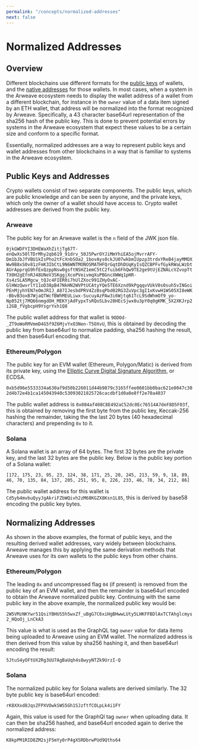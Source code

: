 ```yaml
---
permalink: "/concepts/normalized-addresses"
next: false
---
```

# Normalized Addresses

## Overview

Different blockchains use different formats for the [public keys](../glossary.md#public-key) of wallets, and the [native addresses](../glossary.md#native-address) for those wallets. In most cases, when a system in the Arweave ecosystem needs to display the wallet address of a wallet from a different blockchain, for instance in the `owner` value of a data item signed by an ETH wallet, that address will be normalized into the format recognized by Arweave. Specifically, a 43 character base64url representation of the sha256 hash of the public key. This is done to prevent potential errors by systems in the Arweave ecosystem that expect these values to be a certain size and conform to a specific format.

Essentially, normalized addresses are a way to represent public keys and wallet addresses from other blockchains in a way that is familiar to systems in the Arweave ecosystem.

## Public Keys and Addresses

Crypto wallets consist of two separate components. The public keys, which are public knowledge and can be seen by anyone, and the private keys, which only the owner of a wallet should have access to. Crypto wallet addresses are derived from the public key. 

### Arweave

The public key for an Arweave wallet is the `n` field of the JWK json file. 

`0jkGWDFYI3DHEWaXhZitjTg67T-enQwXs50lTDrMhy2qb619_91drv_50J5PwrOYJiMmYhiEA5ojMvrrAFY-Dm1bJbJfVBU1kIsPho2tFcXnbSOa2_1bovAys0ckJU07wkbmIUpzp3trdxYReB4jayMMOXWw9B8xS0v81zFmK3IbCtL9N6WNTMONOSMATHFQrGqtDhDUqKyIsQZCBPFvfGykRWaLWzbtAUrApprqG9hfExQzppNsw0gsftNSHZ1emC5tC2fuib6FhQw9TE2ge9tUjEZNALcVZvopTtTX0H2gEfnRJ48UNeV3SKggjXcoPVeivmqXuPBGncXWWq1pHR-Xs4zSLA5Mgcw_tQJc4FIER0i7hUlZXoc991ZHyOvAC-GlHWzQwvrlY11oD38pB47NkHN2WVPtUCAtyYQe5TE6Xznd9kPgqqvVUkV0s0suh5vINGoiPEnMjyhYEN7eOmJRIJ_A87IJesbdPRV4ZzBsqPbd02RG3ZuVpc3gI1xKvwH1WS05XI8eWK-BbvB3oxB7WjaQTWcfBWhMEULiwx-SucuyAzPAw3i6Wjtq61TcL9SdWhmOf9_yo-Np052tj7MQ66nmgdOH_MEKYjAdFypxTsRQoSLbv28HEcSjwx8u3pY0q0gKMK_5X2XKJrp2i2GB_fVgbcpH9YsgrYxh1Q8`

The public wallet address for that wallet is `9ODOd-_ZT9oWoRMVmmD4G5f9Z6MjvYxO3Nen-T5OXvU`, this is obtained by decoding the public key from base64url to normalize padding, sha256 hashing the result, and then base64url encoding that.

### Ethereum/Polygon

The public key for an EVM wallet (Ethereum, Polygon/Matic) is derived from its private key, using the [Elliptic Curve Digital Signature Algorithm](https://en.wikipedia.org/wiki/Elliptic_Curve_Digital_Signature_Algorithm), or ECDSA. 

`0xb5d96e5533334a630af9d50b226011d44b9879c3165ffee0601bb0bac621e0047c302d4b72e4b1ca145043940c53093021825726cacdbf1d0a0e8ff2e70a4037`

The public wallet address is `0x084af408C8E492aC52dc0Ec76514A7deF8D5F03f`, this is obtained by removing the first byte from the public key, Keccak-256 hashing the remainder, taking the the last 20 bytes (40 hexadecimal characters) and prepending `0x` to it. 

### Solana

A Solana wallet is an array of 64 bytes. The first 32 bytes are the private key, and the last 32 bytes are the public key. Below is the public key portion of a Solana wallet:

`[172, 175, 23, 95, 23, 124, 38, 171, 25, 20, 245, 213, 59, 9, 18, 89, 46, 70, 135, 84, 137, 205, 251, 95, 8, 226, 233, 46, 78, 34, 212, 86]`

The public wallet address for this wallet is `Cd5yb4mvbuQyyJgAkriFZbWQivh2zM68KGZX8Ksn1L85`, this is derived by base58 encoding the public key bytes.

## Normalizing Addresses

As shown in the above examples, the format of public keys, and the resulting derived wallet addresses, vary widely between blockchains. Arweave manages this by applying the same derivation methods that Arweave uses for its own wallets to the public keys from other chains. 

### Ethereum/Polygon

The leading `0x` and uncompressed flag `04` (if present) is removed from the public key of an EVM wallet, and then the remainder is base64url encoded to obtain the Arweave normalized public key. Continuing with the same public key in the above example, the normalized public key would be:

`2W5VMzNKYwr51QsiYBHUS5h5wxZf_uBgG7C6xiHgBHwwLUty5LHKFFBDlAxTCTAhglcmys2_HQoOj_LnCkA3`

This value is what is used as the GraphQL tag `owner` value for data items being uploaded to Arweave using an EVM wallet. The normalized address is then derived from this value by sha256 hashing it, and then base64url encoding the result:

`5JtuS4yOFtUX2Rg3UU7AgBaUqh4s8wyyNTZk9UrzI-Q`

### Solana

The normalized public key for Solana wallets are derived similarly. The 32 byte public key is base64url encoded:

`rK8XXxd8JqsZFPXVOwkSWS5Gh1SJzftfCOLpLk4i1FY`

Again, this value is used for the GraphQl tag `owner` when uploading data. It can then be sha256 hashed, and base64url encoded again to derive the normalized address:

`K8kpPM1RID8ZM2sjF5mYy0rP4gXSRDbrwPUd9Qths64`
